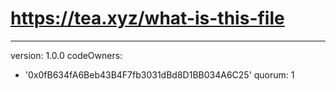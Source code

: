# https://tea.xyz/what-is-this-file
---
version: 1.0.0
codeOwners:
  - '0x0fB634fA6Beb43B4F7fb3031dBd8D1BB034A6C25'
quorum: 1
